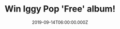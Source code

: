 ---
campaign-uuid: "c-f8ad35a3-02fe-4e6b-a674-144badd39e8c"
type: "Competition"
category: "Music"
date: "2019-09-14T06:00:00.000Z"
end-date: "2019-11-14T23:59:00.000Z"
disable-form: false
is_promoted: true
has_entry_page: true
title: "Win Iggy Pop 'Free' album!"
competition-description: "<p>Calling all Iggy Pop fans! The brand new album of the\
  \ Punk Pioneer is finally here: FREE! and we are giving you the chance of winning\
  \ one copy. His 18th brand new solo album is a jazz-tinged, melancholic collection\
  \ that is quite unlike his previous work.</p>\n<p>Want it? Click below for a chance\
  \ to win.</p>\n"
hero-header: "Win Iggy Pop 'Free' album!"
terms-confirmation: "N/A"
banner-img: "https://assets.expresslyapp.com/asset-bc5cd25d-4051-4a29-9063-21b21da53972.jpg"
logo-left-href: "aaa.nme.com"
logo-left-image: "https://assets.expresslyapp.com/asset-086cd16f-9d3c-4fa2-a10d-d5f18c56833f.jpg"
logo-left-title: "NME AAA"
bg-image-hero: "https://assets.expresslyapp.com/asset-73d549c6-5e82-496f-92eb-8feaf0f374f2.jpg"
bg-image-first: "https://assets.expresslyapp.com/asset-264938ec-c854-420c-b568-9778ec090f40.jpg"
section1-content: "<p>Calling all Iggy Pop fans, we have the greatest news for you!\
  \ The brand new album of the Punk Pioneer is finally here: FREE!.</p>\n<p>And we\
  \ are giving you the chance of winning one copy. His 18th brand new solo album is\
  \ a jazz-tinged, melancholic collection that is quite unlike his previous work.\
  \ Loves Missing, Page, The Dawn... are some of his brand new tunes!</p>\n<p>Are\
  \ you ready? Click below for a chance to win it now! Good luck!</p>\n"
entry-title: "Win Iggy Pop 'Free' album!"
entry-content: "<p>Enter the draw to win Iggy Pop 'Free' album by completing the form\
  \ below before 23:59 on the 14th of October 2019.</p>\n"
has-winner: false
prize-description: "Iggy Pop 'Free' album"
special-conditions: "Multiple entries are allowed up to one every day."
country-restrictions:
- "GB"
---